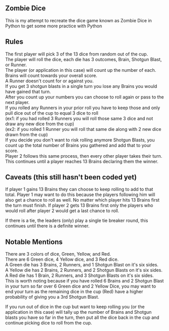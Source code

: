 ## Zombie Dice

This is my attempt to recreate the dice game known 
as Zombie Dice in Python to get some more practice 
with Python

## Rules

The first player will pick 3 of the 13 dice from 
random out of the cup.  
The player will roll the dice, each die has 3 
outcomes, Brain, Shotgun Blast, or Runner.  
The player (or application in this case) will count 
up the number of each.  
Brains will count towards your overall score.  
A Runner doesn't count for or against you.  
If you get 3 shotgun blasts in a single turn you 
lose any Brains you would have gained that turn.  
After you count up your numbers you can choose to 
roll again or pass to the next player.  
If you rolled any Runners in your prior roll you 
have to keep those and only pull dice out of the 
cup to equal 3 dice to roll  
(ex1: if you had rolled 3 Runners you will roll 
those same 3 dice and not draw any new dice from the cup)  
(ex2: if you rolled 1 Runner you will roll that 
same die along with 2 new dice drawn from the cup)  
If you decide you don't want to risk rolling 
anymore Shotgun Blasts, you count up the total 
number of Brains you gathered and add that to 
your score.  
Player 2 follows this same process, then every 
other player takes their turn.  
This continues until a player reaches 13 Brains 
declaring them the winner.

## Caveats (this still hasn't been coded yet)
If player 1 gains 13 Brains they can choose to keep 
rolling to add to that total. Player 1 may want to 
do this because the players following him will also 
get a chance to roll as well. No matter which 
player hits 13 Brains first the turn must finish. 
If player 2 gets 13 Brains first only the players 
who would roll after player 2 would get a last 
chance to roll.

If there is a tie, the leaders (only) play a single 
tie breaker round, this continues until there is a 
definite winner.

## Notable Mentions
There are 3 colors of dice, Green, Yellow, and Red.  
There are 6 Green dice, 4 Yellow dice, and 3 Red 
dice.  
A Green die has 3 Brains, 2 Runners, and 1 Shotgun 
Blast on it's six sides.  
A Yellow die has 2 Brains, 2 Runners, and 2 Shotgun 
Blasts on it's six sides.  
A Red die has 1 Brain, 2 Runners, and 3 Shotgun 
Blasts on it's six sides.  
This is worth noting because if you have rolled 6 
Brains and 2 Shotgun Blast in your turn so far over 
6 Green dice and 2 Yellow Dice, you may want to end 
your turn as the remaining dice in the cup (Red) have a 
higher probability of giving you a 3rd Shotgun Blast.

If you run out of dice in the cup but want to keep 
rolling you (or the application in this case) will 
tally up the number of Brains and Shotgun blasts you 
have so far in the turn, then put all the dice back 
in the cup and continue picking dice to roll from 
the cup.
